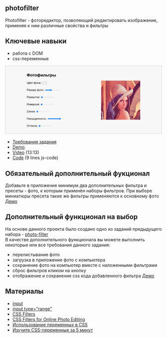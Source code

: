 ## photofilter

Photofilter - фоторедактор, позволяющий редактировать изображение, применяя к ним различные свойства и фильтры

## Ключевые навыки
- работа с DOM
- css-переменные

![](images/js30-5.jpg)
- [Требования задания](js30.md)
- [Demo](https://js3003.github.io/)
- [Video](https://youtu.be/AHLNzv13c2I) (13:13)
- [Code](https://github.com/wesbos/JavaScript30/tree/master/03%20-%20CSS%20Variables) (9 lines js-code)

## Обязательный дополнительный фукционал
Добавьте в приложение минимум два дополнительных фильтра и пресеты - фото, к которым применён наборы фильтров. При выборе миниатюры пресета такие же фильтры применяются к основному фото [Демо](https://rolling-scopes-school.github.io/globus007-JSFE2021Q1/photo-filter/)

## Дополнительный функционал на выбор
На основе данного проекта было создано одно из заданий предыдущего набора - [photo-filter](https://rolling-scopes-school.github.io/stage0/#/stage1/tasks/js-projects/photo-filter)  
В качестве дополнительного функционала вы можете выполнить некоторые или все требования данного задания: 
- перелистывание фото
- загрузка в приложение фото с компьютера
- сохранение фото на компьютер вместе с наложенными фильтрами
- сброс фильтров кликом на кнопку
- отображение и сохранение css кода добавленного фильтра [Демо](https://rolling-scopes-school.github.io/azizbeksavkimov-JSFE2021Q1/photo-filter/)

## Материалы
- [input](https://developer.mozilla.org/ru/docs/Web/HTML/Element/Input)
- [input type="range"](https://developer.mozilla.org/ru/docs/Web/HTML/Element/Input/range)
- [CSS Filters](https://css-tricks.com/almanac/properties/f/filter/)
- [CSS Filters for Online Photo Editing](https://orangeable.com/css/filters)
- [Использование переменных в CSS](https://developer.mozilla.org/ru/docs/Web/CSS/Using_CSS_custom_properties)
- [Изучите CSS-переменные за 5 минут](https://medium.com/devschacht/изучите-css-переменные-за-5-минут-3a5dc6193857)
